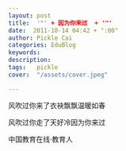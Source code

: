 ```yaml
---
layout: post  
title:  '"' + 因为你来过  + '"'
date:  2011-10-14 04:42 + ":00" 
author: Pickle Cai  
categories: EduBlog  
keywords: 
description:   
tags:	pickle   
cover:  "/assets/cover.jpeg"  

---  
```

    
风吹过你来了衣袂飘飘温暖如春

风吹过你走了天好冷因为你来过

				

		    
 中国教育在线·教育人

